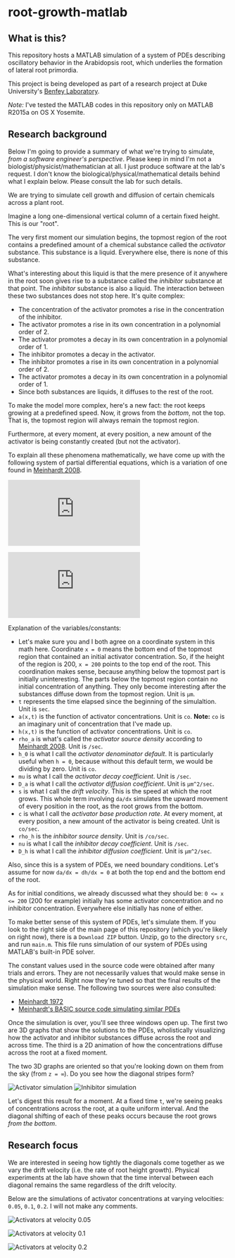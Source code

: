 # root-growth-matlab

## What is this?

This repository hosts a MATLAB simulation of a system of PDEs describing
oscillatory behavior in the Arabidopsis root, which underlies the formation of
lateral root primordia.

This project is being developed as part of a research project at Duke
University's [Benfey Laboratory](http://sites.duke.edu/benfey/).

*Note:* I've tested the MATLAB codes in this repository only on MATLAB R2015a
on OS X Yosemite.

## Research background

Below I'm going to provide a summary of what we're trying to simulate, *from a
software engineer's perspective*.
Please keep in mind I'm not a biologist/physicist/mathematician at all.
I just produce software at the lab's request.
I don't know the biological/physical/mathematical details behind what I explain
below.
Please consult the lab for such details.

We are trying to simulate cell growth and diffusion of certain chemicals across
a plant root.

Imagine a long one-dimensional vertical column of a certain fixed height.
This is our "root".

The very first moment our simulation begins, the topmost region of the root
contains a predefined amount of a chemical substance called the *activator*
substance.
This substance is a liquid.
Everywhere else, there is none of this substance.

What's interesting about this liquid is that the mere presence of it anywhere
in the root soon gives rise to a substance called the *inhibitor* substance at
that point.
The *inhibitor* substance is also a liquid.
The interaction between these two substances does not stop here.
It's quite complex:
- The concentration of the activator promotes a rise in the concentration of
the inhibitor.
- The activator promotes a rise in its own concentration in a polynomial order
of 2.
- The activator promotes a decay in its own concentration in a polynomial order
of 1.
- The inhibitor promotes a decay in the activator.
- The inhibitor promotes a rise in its own concentration in a polynomial order
of 2.
- The activator promotes a decay in its own concentration in a polynomial order
of 1.
- Since both substances are liquids, it diffuses to the rest of the root.

To make the model more complex, here's a new fact: the root keeps growing at a
predefined speed.
Now, it grows from the *bottom*, not the top.
That is, the topmost region will always remain the topmost region.

Furthermore, at every moment, at every position, a new amount of the activator
is being constantly created (but not the activator).

To explain all these phenomena mathematically, we have come up with the
following system of partial differential equations, which is a variation of one
found in [Meinhardt 2008](http://www.ncbi.nlm.nih.gov/pubmed/18023723).

![\frac{\partial a}{\partial t}=\rho_a\frac{a^2}{h+h_0}-\mu a+D_a\frac{\partial^2 a}{\partial x^2}-s\frac{\partial a}{\partial x}+c](http://latex.codecogs.com/gif.latex?%5Cfrac%7B%5Cpartial%20a%7D%7B%5Cpartial%20t%7D%3D%5Crho_a%5Cfrac%7Ba%5E2%7D%7Bh&plus;h_0%7D-%5Cmu%20a&plus;D_a%5Cfrac%7B%5Cpartial%5E2%20a%7D%7B%5Cpartial%20x%5E2%7D-s%5Cfrac%7B%5Cpartial%20a%7D%7B%5Cpartial%20x%7D&plus;c "The activator PDE")

![\frac{\partial h}{\partial t}=\rho_h a^2-\nu h+D_h\frac{\partial^2 h}{\partial x^2}-s\frac{\partial h}{\partial x}](http://latex.codecogs.com/gif.latex?%5Cfrac%7B%5Cpartial%20h%7D%7B%5Cpartial%20t%7D%3D%5Crho_h%20a%5E2-%5Cnu%20h&plus;D_h%5Cfrac%7B%5Cpartial%5E2%20h%7D%7B%5Cpartial%20x%5E2%7D-s%5Cfrac%7B%5Cpartial%20h%7D%7B%5Cpartial%20x%7D "The inhibitor PDE")

Explanation of the variables/constants:
- Let's make sure you and I both agree on a coordinate system in this math here.
Coordinate `x = 0` means the bottom end of the topmost region that contained an
initial activator concentration.
So, if the height of the region is 200, `x = 200` points to the top end of the
root.
This coordination makes sense, because anything below the topmost part is
initially uninteresting.
The parts below the topmost region contain no initial concentration of anything.
They only become interesting after the substances diffuse down from the topmost
region.
Unit is `µm`.
- `t` represents the time elapsed since the beginning of the simulaltion.
Unit is `sec`.
- `a(x,t)` is the function of activator concentrations.
Unit is `co`.
**Note:** `co` is an imaginary unit of concentration that I've made up.
- `h(x,t)` is the function of activator concentrations.
Unit is `co`.
- `rho_a` is what's called the *activator source density* according to
[Meinhardt 2008](http://www.ncbi.nlm.nih.gov/pubmed/18023723).
Unit is `/sec`.
- `h_0` is what I call the *activator denominator default*.
It is particularly useful when `h = 0`, because without this default term, we
would be dividing by zero.
Unit is `co`.
- `mu` is what I call the *activator decay coefficient*.
Unit is `/sec`.
- `D_a` is what I call the *activator diffusion coefficient*.
Unit is `µm^2/sec`.
- `s` is what I call the *drift velocity*.
This is the speed at which the root grows.
This whole term involving `da/dx` simulates the upward movement of every
position in the root, as the root grows from the bottom.
- `c` is what I call the *activator base production rate*.
At every moment, at every position, a new amount of the activator is being
created.
Unit is `co/sec`.
- `rho_h` is the *inhibitor source density*.
Unit is `/co/sec`.
- `nu` is what I call the *inhibitor decay coefficient*.
Unit is `/sec`.
- `D_h` is what I call the *inhibitor diffusion coefficient*.
Unit is `µm^2/sec`.

Also, since this is a system of PDEs, we need boundary conditions.
Let's assume for now `da/dx = dh/dx = 0` at both the top end and the bottom end
of the root.

As for initial conditions, we already discussed what they should be: `0 <= x <=
200` (200 for example) initially has some activator concentration and no
inhibitor concentration.
Everywhere else initially has none of either.

To make better sense of this system of PDEs, let's simulate them.
If you look to the right side of the main page of this repository (which you're
likely on right now), there is a `Download ZIP` button.
Unzip, go to the directory `src`, and run `main.m`.
This file runs simulation of our system of PDEs using MATLAB's built-in PDE
solver.

The constant values used in the source code were obtained after many trials and
errors.
They are not necessarily values that would make sense in the physical world.
Right now they're tuned so that the final results of the simulation make sense.
The following two sources were also consulted:
- [Meinhardt
1972](http://jxshix.people.wm.edu/2009-harbin-course/classic/gierer-meinhardt-1972.pdf)
- [Meinhardt's BASIC source code simulating similar
PDEs](http://www.eb.tuebingen.mpg.de/research/emeriti/hans-meinhardt/biuprog.html)

Once the simulation is over, you'll see three windows open up.
The first two are 3D graphs that show the solutions to the PDEs, wholistically
visualizing how the activator and inhibitor substances diffuse across the root
and across time.
The third is a 2D animation of how the concentrations diffuse across the root at
a fixed moment.

The two 3D graphs are oriented so that you're looking down on them from the sky
(from `z = ∞`).
Do you see how the diagonal stripes form?

![Activator simulation](asset/activator_velocity0.2.png "Activator simulation")
![Inhibitor simulation](asset/inhibitor_velocity0.2.png "Inhibitor simulation")

Let's digest this result for a moment.
At a fixed time `t`, we're seeing peaks of concentrations across the root, at a
quite uniform interval.
And the diagonal shifting of each of these peaks occurs because the root grows
*from the bottom*.

## Research focus

We are interested in seeing how tightly the diagonals come together as we vary
the drift velocity (i.e. the rate of root height growth).
Physical experiments at the lab have shown that the time interval between each
diagonal remains the same regardless of the drift velocity.

Below are the simulations of activator concentrations at varying velocities:
`0.05`, `0.1`, `0.2`.
I will not make any comments.

![Activators at velocity 0.05](asset/activator_velocity0.05.png
"Activators at velocity 0.05")

![Activators at velocity 0.1](asset/activator_velocity0.1.png
"Activators at velocity 0.1")

![Activators at velocity 0.2](asset/activator_velocity0.2.png
"Activators at velocity 0.2")
